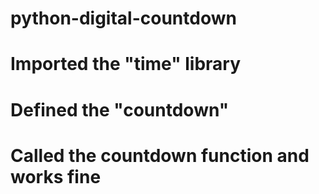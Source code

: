 # python-digital-countdown
# Imported the "time" library
# Defined the "countdown"
# Called the countdown function and works fine
